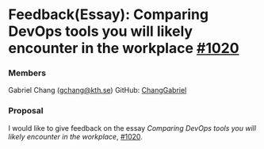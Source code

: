 # Feedback(Essay): Comparing DevOps tools you will likely encounter in the workplace [#1020](https://github.com/KTH/devops-course/pull/1020)

### Members
Gabriel Chang (gchang@kth.se)
GitHub: [ChangGabriel](https://github.com/ChangGabriel)

### Proposal

I would like to give feedback on the essay *Comparing DevOps tools you will likely encounter in the workplace*, [#1020](https://github.com/KTH/devops-course/pull/1020).
